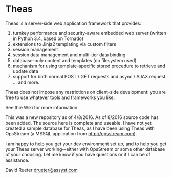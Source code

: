 # Theas

Theas is a server-side web application framework that provides:

1) turnkey performance and security-aware embedded web server (written in Python 3.4, based on Tornado)
2) extensions to Jinja2 templating via custom filters
3) session management
4) session data management and multi-tier data binding
5) database-only content and templates (no filesystem used)
6) mechanism for using template-specific stored procedure to retrieve and update data
7) support for both normal POST / GET requests and async / AJAX request
... and more.

Theas does not impose any restrictions on client-side development:  you are free to use whatever tools and frameworks you like.

See thie Wiki for more information.

This was a new repository as of 4/8/2016.  As of 8/2016 source code has been added.  The source here is complete and useable.  I have not yet created a sample database for Theas, as I have been using Theas with OpsStream (a MSSQL application from http://opsstream.com).

I am happy to help you get your dev environment set up, and to help you get your Theas server working--either with OpsStream or some other database of your choosing.  Let me know if you have questions or if I can be of assistance.

David Rueter
drueter@assyst.com
